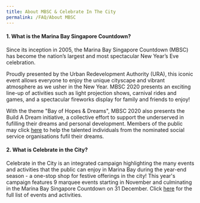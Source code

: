 ```yaml
---
title: About MBSC & Celebrate In The City
permalink: /FAQ/About MBSC
---
```


#### 1. What is the Marina Bay Singapore Countdown? 

Since its inception in 2005, the Marina Bay Singapore Countdown (MBSC) has become the nation’s largest and most spectacular New Year’s Eve celebration. 

Proudly presented by the Urban Redevelopment Authority (URA), this iconic event allows everyone to enjoy the unique cityscape and vibrant atmosphere as we usher in the New Year. MBSC 2020 presents an exciting line-up of activities such as light projection shows, carnival rides and games, and a spectacular fireworks display for family and friends to enjoy!

With the theme "Bay of Hopes & Dreams", MBSC 2020 also presents the Build A Dream initiative, a collective effort to support the underserved in fufilling their dreams and personal development. Members of the public may click <a href="https://ura-mbsc2020-staging.netlify.com/about/marina-bay-singapore-countdown/">here</a> to help the talented individuals from the nominated social service organisations fufil their dreams.

#### 2. What is Celebrate in the City?

Celebrate in the City is an integrated campaign highlighting the many events and activities that the public can enjoy in Marina Bay during the year-end season - a one-stop shop for festive offerings in the city! This year's campaign features 9 marquee events starting in November and culminating in the Marina Bay Singapore Countdown on 31 December. Click <a href="https://ura-mbsc2020-staging.netlify.com/events/celebrate-in-the-city/">here</a> for the full list of events and activities.
